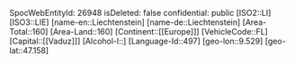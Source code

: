 ﻿---
location: [47.158,9.529]
type: Country
tags:
- geo/Country
---
SpocWebEntityId: 26948
isDeleted: false
confidential: public
[ISO2::LI]
[ISO3::LIE]
[name-en::Liechtenstein]
[name-de::Liechtenstein]
[Area-Total::160]
[Area-Land::160]
[Continent::[[Europe]]]
[VehicleCode::FL]
[Capital::[[Vaduz]]]
[Alcohol-l::]
[Language-Id::497]
[geo-lon::9.529]
[geo-lat::47.158]

